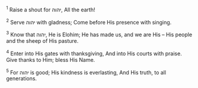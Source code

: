 <sup>1</sup> Raise a shout for יהוה, All the earth!

<sup>2</sup> Serve יהוה with gladness; Come before His presence with singing.

<sup>3</sup> Know that יהוה, He is Elohim; He has made us, and we are His – His people and the sheep of His pasture.

<sup>4</sup> Enter into His gates with thanksgiving, And into His courts with praise. Give thanks to Him; bless His Name.

<sup>5</sup> For יהוה is good; His kindness is everlasting, And His truth, to all generations.

